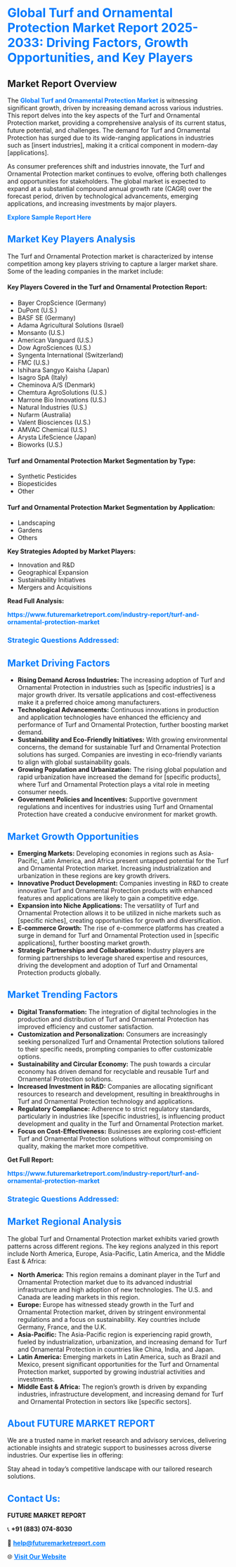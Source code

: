 <h1 style="color: #007BFF;">Global Turf and Ornamental Protection Market Report 2025-2033: Driving Factors, Growth Opportunities, and Key Players</h1>

<section id="overview">
<h2>Market Report Overview</h2>
<p>The <a href="https://www.futuremarketreport.com/industry-report/turf-and-ornamental-protection-market" style="color: #007BFF; text-decoration: none;"><strong>Global Turf and Ornamental Protection Market</strong></a> is witnessing significant growth, driven by increasing demand across various industries. This report delves into the key aspects of the Turf and Ornamental Protection market, providing a comprehensive analysis of its current status, future potential, and challenges. The demand for Turf and Ornamental Protection has surged due to its wide-ranging applications in industries such as [insert industries], making it a critical component in modern-day [applications].</p>
<p>As consumer preferences shift and industries innovate, the Turf and Ornamental Protection market continues to evolve, offering both challenges and opportunities for stakeholders. The global market is expected to expand at a substantial compound annual growth rate (CAGR) over the forecast period, driven by technological advancements, emerging applications, and increasing investments by major players.</p>
</section>

<section id="overview">
<p><a href="https://www.futuremarketreport.com/request-sample/reportId=109692" style="color: #007BFF; text-decoration: none;"><strong>Explore Sample Report Here</strong></a></p>
</section>

<section id="key-players">
<h2 style="color: #007BFF;">Market Key Players Analysis</h2>
<p>The Turf and Ornamental Protection market is characterized by intense competition among key players striving to capture a larger market share. Some of the leading companies in the market include:</p>
<h4>Key Players Covered in the Turf and Ornamental Protection Report:</h4>
<ul><li>Bayer CropScience (Germany)</li><li>DuPont (U.S.)</li><li>BASF SE (Germany)</li><li>Adama Agricultural Solutions (Israel)</li><li>Monsanto (U.S.)</li><li>American Vanguard (U.S.)</li><li>Dow AgroSciences (U.S.)</li><li>Syngenta International (Switzerland)</li><li>FMC (U.S.)</li><li>Ishihara Sangyo Kaisha (Japan)</li><li>Isagro SpA (Italy)</li><li>Cheminova A/S (Denmark)</li><li>Chemtura AgroSolutions (U.S.)</li><li>Marrone Bio Innovations (U.S.)</li><li>Natural Industries (U.S.)</li><li>Nufarm (Australia)</li><li>Valent Biosciences (U.S.)</li><li>AMVAC Chemical (U.S.)</li><li>Arysta LifeScience (Japan)</li><li>Bioworks (U.S.)</li></ul>
<h4>Turf and Ornamental Protection Market Segmentation by Type:</h4>
<ul><li>Synthetic Pesticides</li><li>Biopesticides</li><li>Other</li></ul>

<h4>Turf and Ornamental Protection Market Segmentation by Application:</h4>
<ul><li>Landscaping</li><li>Gardens</li><li>Others</li></ul>
<p><strong>Key Strategies Adopted by Market Players:</strong></p>
<ul>
<li>Innovation and R&D</li>
<li>Geographical Expansion</li>
<li>Sustainability Initiatives</li>
<li>Mergers and Acquisitions</li>
</ul>
</section>

<section>
<p><strong>Read Full Analysis: </strong></p><a href="https://www.futuremarketreport.com/industry-report/turf-and-ornamental-protection-market" style="color: #007BFF; text-decoration: none;"><strong>https://www.futuremarketreport.com/industry-report/turf-and-ornamental-protection-market</strong></a>
<h3 style="color: #007BFF;">Strategic Questions Addressed:</h3>
</section>

<section id="driving-factors">
<h2 style="color: #007BFF;">Market Driving Factors</h2>
<ul>
<li><strong>Rising Demand Across Industries:</strong> The increasing adoption of Turf and Ornamental Protection in industries such as [specific industries] is a major growth driver. Its versatile applications and cost-effectiveness make it a preferred choice among manufacturers.</li>
<li><strong>Technological Advancements:</strong> Continuous innovations in production and application technologies have enhanced the efficiency and performance of Turf and Ornamental Protection, further boosting market demand.</li>
<li><strong>Sustainability and Eco-Friendly Initiatives:</strong> With growing environmental concerns, the demand for sustainable Turf and Ornamental Protection solutions has surged. Companies are investing in eco-friendly variants to align with global sustainability goals.</li>
<li><strong>Growing Population and Urbanization:</strong> The rising global population and rapid urbanization have increased the demand for [specific products], where Turf and Ornamental Protection plays a vital role in meeting consumer needs.</li>
<li><strong>Government Policies and Incentives:</strong> Supportive government regulations and incentives for industries using Turf and Ornamental Protection have created a conducive environment for market growth.</li>
</ul>
</section>

<section id="growth-opportunities">
<h2 style="color: #007BFF;">Market Growth Opportunities</h2>
<ul>
<li><strong>Emerging Markets:</strong> Developing economies in regions such as Asia-Pacific, Latin America, and Africa present untapped potential for the Turf and Ornamental Protection market. Increasing industrialization and urbanization in these regions are key growth drivers.</li>
<li><strong>Innovative Product Development:</strong> Companies investing in R&D to create innovative Turf and Ornamental Protection products with enhanced features and applications are likely to gain a competitive edge.</li>
<li><strong>Expansion into Niche Applications:</strong> The versatility of Turf and Ornamental Protection allows it to be utilized in niche markets such as [specific niches], creating opportunities for growth and diversification.</li>
<li><strong>E-commerce Growth:</strong> The rise of e-commerce platforms has created a surge in demand for Turf and Ornamental Protection used in [specific applications], further boosting market growth.</li>
<li><strong>Strategic Partnerships and Collaborations:</strong> Industry players are forming partnerships to leverage shared expertise and resources, driving the development and adoption of Turf and Ornamental Protection products globally.</li>
</ul>
</section>

<section id="trending-factors">
<h2 style="color: #007BFF;">Market Trending Factors</h2>
<ul>
<li><strong>Digital Transformation:</strong> The integration of digital technologies in the production and distribution of Turf and Ornamental Protection has improved efficiency and customer satisfaction.</li>
<li><strong>Customization and Personalization:</strong> Consumers are increasingly seeking personalized Turf and Ornamental Protection solutions tailored to their specific needs, prompting companies to offer customizable options.</li>
<li><strong>Sustainability and Circular Economy:</strong> The push towards a circular economy has driven demand for recyclable and reusable Turf and Ornamental Protection solutions.</li>
<li><strong>Increased Investment in R&D:</strong> Companies are allocating significant resources to research and development, resulting in breakthroughs in Turf and Ornamental Protection technology and applications.</li>
<li><strong>Regulatory Compliance:</strong> Adherence to strict regulatory standards, particularly in industries like [specific industries], is influencing product development and quality in the Turf and Ornamental Protection market.</li>
<li><strong>Focus on Cost-Effectiveness:</strong> Businesses are exploring cost-efficient Turf and Ornamental Protection solutions without compromising on quality, making the market more competitive.</li>
</ul>
</section>

<section>
<p><strong>Get Full Report: </strong></p><a href="https://www.futuremarketreport.com/industry-report/turf-and-ornamental-protection-market" style="color: #007BFF; text-decoration: none;"><strong>https://www.futuremarketreport.com/industry-report/turf-and-ornamental-protection-market</strong></a>
<h3 style="color: #007BFF;">Strategic Questions Addressed:</h3>
</section>


<section id="regional-analysis">
<h2 style="color: #007BFF;">Market Regional Analysis</h2>
<p>The global Turf and Ornamental Protection market exhibits varied growth patterns across different regions. The key regions analyzed in this report include North America, Europe, Asia-Pacific, Latin America, and the Middle East & Africa:</p>
<ul>
<li><strong>North America:</strong> This region remains a dominant player in the Turf and Ornamental Protection market due to its advanced industrial infrastructure and high adoption of new technologies. The U.S. and Canada are leading markets in this region.</li>
<li><strong>Europe:</strong> Europe has witnessed steady growth in the Turf and Ornamental Protection market, driven by stringent environmental regulations and a focus on sustainability. Key countries include Germany, France, and the U.K.</li>
<li><strong>Asia-Pacific:</strong> The Asia-Pacific region is experiencing rapid growth, fueled by industrialization, urbanization, and increasing demand for Turf and Ornamental Protection in countries like China, India, and Japan.</li>
<li><strong>Latin America:</strong> Emerging markets in Latin America, such as Brazil and Mexico, present significant opportunities for the Turf and Ornamental Protection market, supported by growing industrial activities and investments.</li>
<li><strong>Middle East & Africa:</strong> The region’s growth is driven by expanding industries, infrastructure development, and increasing demand for Turf and Ornamental Protection in sectors like [specific sectors].</li>
</ul>
</section>

<footer>
<h2 style="color: #007BFF;">About FUTURE MARKET REPORT</h2>
<p>We are a trusted name in market research and advisory services, delivering actionable insights and strategic support to businesses across diverse industries. Our expertise lies in offering:</p>

<p>Stay ahead in today’s competitive landscape with our tailored research solutions.</p>

<h2 style="color: #007BFF;">Contact Us:</h2>
<p><strong>FUTURE MARKET REPORT</strong></p>
<p>📞 <strong>+91 (883) 074-8030</strong></p>
<p>📧 <strong><a href="mailto:help@futuremarketreport.com" style="color: #007BFF;">help@futuremarketreport.com</a></strong></p>
<p>🌐 <strong><a href="https://www.futuremarketreport.com/" style="color: #007BFF;">Visit Our Website</a></strong></p>
</footer>